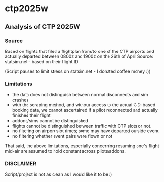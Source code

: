 # ctp2025w

## Analysis of CTP 2025W

### Source
Based on flights that filed a flightplan from/to one of the CTP airports
   and actually departed between 0800z and 1900z on the 26th of April
Source: statsim.net - based on their flight ID

(Script pauses to limit stress on statsim.net - I donated coffee money :))

### Limitations
- the data does not distinguish between normal disconnects and sim crashes
- with the scraping method, and without access to the actual CID-based
  booking data, we cannot ascertained if a pilot reconnected and actually
  finished their flight
- addons/sims cannot be distinguished
- flights cannot be distinguished between traffic with CTP slots or not.
- no filtering on airport slot times; some may have departed outside event
- no filtering whether event pairs were flown or not

That said, the above limitations, especially concerning resuming one's flight
mid-air are assumed to hold constant across pilots/addons.

### DISCLAIMER
Script/project is not as clean as I would like it to be :)